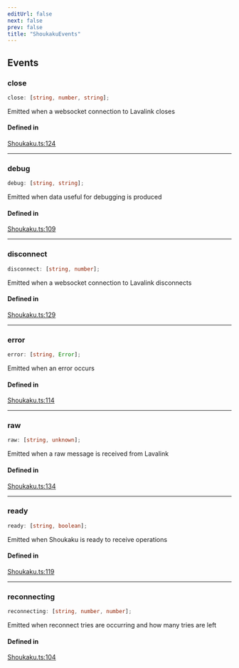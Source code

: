 ```yaml
---
editUrl: false
next: false
prev: false
title: "ShoukakuEvents"
---
```


## Events

<a id="close" name="close"></a>

### close

```ts
close: [string, number, string];
```

Emitted when a websocket connection to Lavalink closes

#### Defined in

[Shoukaku.ts:124](https://github.com/shipgirlproject/shoukaku/blob/428f92c432a1875d1770e54c312147a1f47a448d/src/Shoukaku.ts#L124)

***

<a id="debug" name="debug"></a>

### debug

```ts
debug: [string, string];
```

Emitted when data useful for debugging is produced

#### Defined in

[Shoukaku.ts:109](https://github.com/shipgirlproject/shoukaku/blob/428f92c432a1875d1770e54c312147a1f47a448d/src/Shoukaku.ts#L109)

***

<a id="disconnect" name="disconnect"></a>

### disconnect

```ts
disconnect: [string, number];
```

Emitted when a websocket connection to Lavalink disconnects

#### Defined in

[Shoukaku.ts:129](https://github.com/shipgirlproject/shoukaku/blob/428f92c432a1875d1770e54c312147a1f47a448d/src/Shoukaku.ts#L129)

***

<a id="error" name="error"></a>

### error

```ts
error: [string, Error];
```

Emitted when an error occurs

#### Defined in

[Shoukaku.ts:114](https://github.com/shipgirlproject/shoukaku/blob/428f92c432a1875d1770e54c312147a1f47a448d/src/Shoukaku.ts#L114)

***

<a id="raw" name="raw"></a>

### raw

```ts
raw: [string, unknown];
```

Emitted when a raw message is received from Lavalink

#### Defined in

[Shoukaku.ts:134](https://github.com/shipgirlproject/shoukaku/blob/428f92c432a1875d1770e54c312147a1f47a448d/src/Shoukaku.ts#L134)

***

<a id="ready" name="ready"></a>

### ready

```ts
ready: [string, boolean];
```

Emitted when Shoukaku is ready to receive operations

#### Defined in

[Shoukaku.ts:119](https://github.com/shipgirlproject/shoukaku/blob/428f92c432a1875d1770e54c312147a1f47a448d/src/Shoukaku.ts#L119)

***

<a id="reconnecting" name="reconnecting"></a>

### reconnecting

```ts
reconnecting: [string, number, number];
```

Emitted when reconnect tries are occurring and how many tries are left

#### Defined in

[Shoukaku.ts:104](https://github.com/shipgirlproject/shoukaku/blob/428f92c432a1875d1770e54c312147a1f47a448d/src/Shoukaku.ts#L104)

